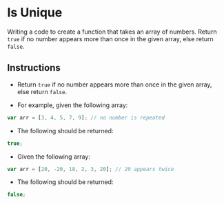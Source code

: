 # Is Unique

Writing a code to create a function that takes an array of numbers. Return `true` if no number appears more than once in the given array, else return `false`.

## Instructions

- Return `true` if no number appears more than once in the given array, else return `false`.

- For example, given the following array:

```js
var arr = [3, 4, 5, 7, 9]; // no number is repeated
```

- The following should be returned:

```js
true;
```

- Given the following array:

```js
var arr = [20, -20, 18, 2, 3, 20]; // 20 appears twice
```

- The following should be returned:

```js
false;
```

